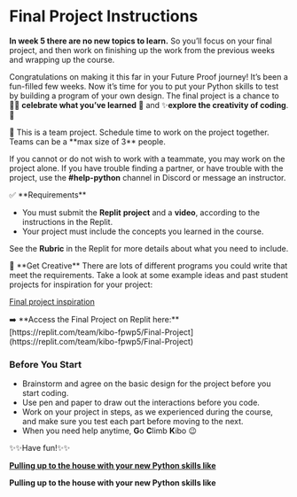# Final Project Instructions

**In week 5 there are no new topics to learn.** So you’ll focus on your final project, and then work on finishing up the work from the previous weeks and wrapping up the course.

Congratulations on making it this far in your Future Proof journey! It’s been a fun-filled few weeks. Now it’s time for you to put your Python skills to test by building a program of your own design. The final project is a chance to  🙌🏿 **celebrate what you’ve learned** **🎉**  and ✨**explore the creativity of coding**.🎨

<aside>
👥 This is a team project. Schedule time to work on the project together. Teams can be a **max size of 3** people. 

If you cannot or do not wish to work with a teammate, you may work on the project alone. If you have trouble finding a partner, or have trouble with the project, use the **#help-python** channel in Discord or message an instructor.

</aside>

<aside>
✅ **Requirements**

- You must submit the **Replit** **project**  and a **video**, according to the instructions in the Replit.
- Your project must include the concepts you learned in the course.

See the **Rubric** in the Replit for more details about what you need to include.

</aside>

<aside>
💭 **Get Creative**
There are lots of different programs you could write that meet the requirements. Take a look at some example ideas and past student projects for inspiration for your project:

[Final project inspiration](Final%20Project%20Instructions%209f580c056d4d439fb7812f8664347b1c/Final%20project%20inspiration%2017191975d11e4e24ac3daa8df1894053.md)

</aside>

<aside>
➡️ **Access the Final Project on Replit here:** [https://replit.com/team/kibo-fpwp5/Final-Project](https://replit.com/team/kibo-fpwp5/Final-Project)

</aside>

### Before You Start

- Brainstorm and agree on the basic design for the project before you start coding.
- Use pen and paper to draw out the interactions before you code.
- Work on your project in steps, as we experienced during the course, and make sure you test each part before moving to the next.
- When you need help anytime, **G**o **C**limb **K**ibo 😉

✨✨Have fun!✨✨

[**Pulling up to the house with your new Python skills like**](https://lh6.googleusercontent.com/J0FhTe0Xnp5ka0qbMJ93Yb0TDjU5vTOJ7ZYzblQVx6uBq5pP5fHFp9F_vU9cfRPThOClsDxGpyK_N_yg-GVqqLppHMbsf95BL150j9ziFgGZ3EIL_cPROirt4XTHJIMsMCXkiG0R=s1600)

**Pulling up to the house with your new Python skills like**